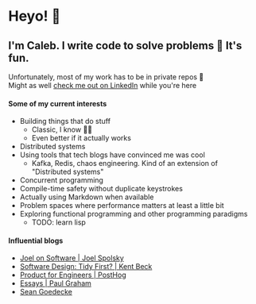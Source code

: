 # Heyo! 👋
## I'm Caleb. I write code to solve problems 📐 It's fun.
Unfortunately, most of my work has to be in private repos 🙁  
Might as well [check me out on LinkedIn](https://www.linkedin.com/in/CalebJ-Smith) while you're here

#### Some of my current interests
- Building things that do stuff
  - Classic, I know 🤷‍♂️
  - Even better if it actually works
- Distributed systems
- Using tools that tech blogs have convinced me was cool
  - Kafka, Redis, chaos engineering. Kind of an extension of "Distributed systems"
- Concurrent programming
- Compile-time safety without duplicate keystrokes
- Actually using Markdown when available 
- Problem spaces where performance matters at least a little bit
- Exploring functional programming and other programming paradigms
  - TODO: learn lisp
 
#### Influential blogs
- [Joel on Software | Joel Spolsky](https://www.joelonsoftware.com/)
- [Software Design: Tidy First? | Kent Beck](https://tidyfirst.substack.com/)
- [Product for Engineers | PostHog](https://newsletter.posthog.com/)
- [Essays | Paul Graham](https://paulgraham.com/articles.html)
- [Sean Goedecke](https://www.seangoedecke.com/)


<!--
**CalebJ-Smith/CalebJ-Smith** is a ✨ _special_ ✨ repository because its `README.md` (this file) appears on your GitHub profile.

Here are some ideas to get you started:

- 🔭 I’m currently working on ...
- 🌱 I’m currently learning ...
- 👯 I’m looking to collaborate on ...
- 🤔 I’m looking for help with ...
- 💬 Ask me about ...
- 📫 How to reach me: ...
- 😄 Pronouns: ...
- ⚡ Fun fact: ...
-->
